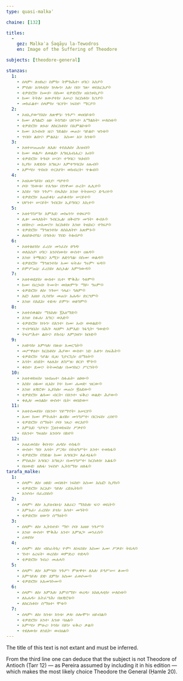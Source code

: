 ```yaml
---
type: quasi-malkəʾ

chaine: [132]

titles:
  -
    gez: Malkəʾa Śəqāyu la-Tewodros
    en: Image of the Suffering of Theodore

subjects: [theodore-general]

stanzas:
  1:
    - ሰላም፡ ለዝክረ፡ ስምከ፡ ትምክሕተ፡ ሀገር፡ እስያ፨
    - ምስለ፡ አባላቲከ፡ ኵሎን፡ እለ፡ በበ፡ ገጽ፡ ወበአርአያ፨
    - ቴዎድሮስ፡ ስሙይ፡ በስመ፡ ቴዎድሮስ፡ ዘአንጾኪያ፨
    - ከመ፡ ትትሉ፡ ጸውዖተከ፡ አሠረ፡ ክርስቶስ፡ ኬንያ፨
    - መክፈልተ፡ ሰላምከ፡ ኀርየት፡ ነፍስየ፡ ማርያ፨
  2:
    - ኦዘኢያውሣእከ፡ ለጽዋዔ፡ ንጉሥ፡ ወዐበይቱ፨
    - ከመ፡ ለግልፎ፡ ዕፅ፡ ትስግድ፡ ህየንተ፡ አማልክት፡ ሠለስቱ፨
    - ቴዎድሮስ፡ ጽኑዕ፡ ለክርስቶስ፡ በአምልኮቱ፨
    - ከመ፡ አንብብ፡ ዜና፡ ገድልከ፡ መጠነ፡ ኀይልየ፡ ዝንቱ፨
    - ጥበበ፡ ልቡና፡ ምልአኒ፡  እስመ፡ አነ፡ ከንቱ፨
  3:
    - ኦዘተሠጠጡከ፡ ለእለ፡ ተስእሉከ፡ ሕዝብ፨
    - ከመ፡ ወልዶ፡ ለወልድ፡ እግዚአብሔር፡ አብ፨
    - ቴዎድሮስ፡ ትጉህ፡ ሠናየ፡ ተግባር፡ ንህብ፨
    - ኪያከ፡ እዌድስ፡ እግዚኦ፡ እምተግባርከ፡ ዕጹብ፨
    - አምጣነ፡ ጥበብ፡ ተርእየት፡ ወከብረት፡ ጥቁብ፨
  4:
    - ኦዘአውዓይከ፡ ዐቢየ፡ ጣዖተ፨
    - ሶበ፡ ገነውቱ፡ ተአኅዙ፡ በንዋመ፡ ዑረት፡ ሌሊተ፨
    - እስከ፡ ኀበ፡ ንጉሥ፡ በጻሕከ፡ እንዘ፡ ትትዐሠር፡ ድኅሪተ፨
    - ቴዎድሮስ፡ አጠይቀኒ፡ ጠይቆተከ፡ ሠናይተ፨
    - ህየንተ፡ ሠናይት፡ ገብርከ፡ ኢይግበር፡ እኪተ፨
  5:
    - ኦዘተዓገሥከ፡ እምእደ፡ መኰንን፡ ተፀፍዖ፨
    - ሊቀ፡ መላእክት፡ ገብርኤል፡ ዘቅብዓ፡ መዓት፡ ቀብኦ፨
    - ዘበኵረ፡ መእመናን፡ ክርስቶስ፡ እንዘ፡ ትዜከር፡ ተገፍዖ፨
    - ቴዎድሮስ፡ ማኅጸንተከ፡ ለስእለትየ፡ አጽምኦ፨
    - ለዘይፀብዓኒ፡ በኅቡእ፡ ገሃደ፡ ትፅብዖ፨
  6:
    - ኦዘተፅዕንከ፡ ፈረሰ፡ መንፈስ፡ ፀዓዳ፡
    - ወለእስያ፡ ሀገር፡ አንሶስውከ፡ ውስተ፡ ዐጸዳ፨
    - እንዘ፡ ትሜህር፡ አሚነ፡ ለድንግል፡ በስመ፡ ወልዳ፨
    - ቴዎድሮስ፡ ማኅጸንተከ፡ አመ፡ ፍትሐ፡ ግሩም፡ ፍዳ፨
    - ይምሥጠኒ፡ ፈረስከ፡ ለሲኦል፡ እምዓውዳ፨
  7:
    - ኦዘተወደይከ፡ ውስተ፡ ቤተ፡ ሞቅሕ፡ ኅቱም፨
    - ከመ፡ በረኃብ፡ ትሙት፡ ወበጽምዓ፡ ማይ፡ ግሩም፨
    - ቴዎድሮስ፡ ለከ፡ ንጉሠ፡ ኀላፊ፡ ዓለም፨
    - እፎ፡ አዘዘ፡ ሲሳየከ፡ መጠነ፡ አሐዱ፡ ድርኅም፨
    - እንዘ፡ በእዴከ፡ ተድላ፡ ይምን፡ ወፅግም፨
  8:
    - ኦዘተሰቀልከ፡ ማእከለ፡ ፪አዕማድ፨
    - እንዘ፡ ስፉሐ፡ እግር፡ ወእድ፨
    - ቴዎድሮስ፡ ኵኑን፡ በእንተ፡ ስመ፡ አብ፡ ወወልድ፨
    - ጥብጣቤከ፡ በሕገ፡ ላህም፡ እምእደ፡ ገፋዒት፡ ዓውድ፨
    - ትፍሥሕተ፡ ልቡና፡ ይኩነኒ፡ እምኃዘን፡ ክቡድ፨
  9:
    - ኦዘኮንከ፡ አምሳለ፡ በጽዕ፡ እመርዔት፨
    - መሥዋዕተ፡ ክርስቶስ፡ ሕያው፡ ውስተ፡ ነደ፡ እቶን፡ ስፍሕት፨
    - ቴዎድሮስ፡ ኀያል፡ ቢጸ፡ ጊዮርጊስ፡ ሰማዕት፨
    - እሳት፡ ዘነደት፡ ላዕሌከ፡ ለገሥጸ፡ ፀርየ፡ ሞት፨
    - ቀስተ፡ ደመና፡ ትትመስል፡ በመንክር፡ ሥርዓት፨
  10:
    - ኦዘተወከፍከ፡ ዝብጠተ፡ ስፉሐት፡ ዕፀው፨
    - እስከ፡ ዐፅመ፡ ዚአከ፡ ኮነ፡ ከመ፡ ሐመድ፡ ዝርው፨
    - እንዘ፡ ጸዊሮቶ፡ ኢይክሉ፡ መጠነ፡ ፳ዕደው፨
    - ቴዎድሮስ፡ ልጓመ፡ ብርት፡ በእንተ፡ ፍቅረ፡ ወልድ፡ ሕያው፨
    - ቀሊለ፡ መሰልከ፡ ውስተ፡ ቤት፡ ወበድው።
  11:
    - ኦዘተሰመይከ፡ በእንተ፡ ሃይማኖት፡ አሠርየ፨
    - አመ፡ ከመ፡ ምትሐት፡ ልብከ፡ መንግሥተ፡ በርነፍስ፡ ረሰየ፨
    - ቴዎድሮስ፡ ሰማዕት፡ ሶበ፡ ነጸረ፡ ወርእየ፨
    - እምእደ፡ ኀያላን፡ ፲ዘተወከፍከ፡ ሥቃየ፨
    - በእንተ፡ ግፍዕከ፡ አንበሳ፡ በከየ፨
  12:
    - ኦዘፈወስከ፡ ቅቡፃነ፡ ሐዳስ፡ ተስፋ፨
    - ውስተ፡ ግበ፡ እሳት፡ ሥጋከ፡ በትዕግሥት፡ እንተ፡ ተወክፋ፨
    - ቴዎድሮስ፡ በገድል፡ ከመ፡ አኅበርኮ፡ ለፊላኒፋ፨
    - ምስሌከ፡ እኅበር፡ እግዚኦ፡ በመንግሥተ፡ ክርስቶስ፡ አልፋ፨
    - በዐውደ፡ ዘለፋ፡ ነፍስየ፡ ኢትስማዕ፡ ዘለፋ፨
tarafa_malke:
  1:
    - ሰላም፡ ለከ፡ ዐፀደ፡ መበለት፡ ነፍስየ፡ እስመ፡ እሴፎ፡ ኪያከ፨
    - ቴዎድሮስ፡ እርአይ፡ ኀይለ፡ ረድኤትከ፨
    - አንሶሱ፡ በፈረስከ፨
  2:
    - ሰላም፡ ለከ፡ ኢይዕብዑኒ፡ አፅራር፡ ማእከለ፡ ፍና፡ ወቤት፨
    - እምአፈ፡ ፈረስከ፡ ይፃእ፡ እሳተ፡ መዓት፨
    - ቴዎድሮስ፡ ዘውገ፡ ሰማዕት፨
  3:
    - ሰላም፡ ለከ፡ ኢትስተይ፡ ማየ፡ ሶበ፡ አዘዘ፡ ንጉሥ፨
    - እንዘ፡ ውስተ፡ ሞቅሕ፡ አንተ፡ እምጸጋ፡ መንፈስ፨
    - ረወይከ፡
  4:
    - ሰላም፡ ለከ፡ ብስራትኪ፡ ዮም፡ ለነፍስከ፡ እስመ፡ አመ፡ ሥቃይ፡ ትቤላ፨
    - ገነተ፡ ዕረፍት፡ ወረስከ፡ ወምድረ፡ ተድላ፨
    - ቴዎድሮስ፡ ገብረ፡ መሐላ፨
  5:
    - ሰላም፡ ለከ፡ እምኀበ፡ ንጉሥ፡ ምጽዋተ፡ ለእለ፡ ይኅሥሡ፡ ቆሙ፨
    - እምኀይለ፡ ደዌ፡ ደምከ፡ እስመ፡ ፈወሶሙ፨
    - ቴዎድሮስ፡ አእመንኮሙ፨
  6:
    - ሰላም፡ ለከ፡ እምእለ፡ እምሰማይ፡ ወረዱ፡ አክሊላቲከ፡ ሠለስቱ፨
    - ለአሐዱ፡ እትፈሣሕ፡ በጸዊሮቱ፨
    - ለክርስቶስ፡ ሰማዕተ፡ ሞቱ፨
  7:
    - ሰላም፡ ለከ፡ ከንቱ፡ ከንቱ፡ ቃለ፡ ሰሎሞን፡ ዘይብል፨
    - ቴዎድሮስ፡ አንተ፡ እንዘ፡ ባዕል፨
    - አምጣነ፡ ምሁረ፡ ኮንከ፡ በይነ፡ ፍቅረ፡ ቃል፨
    - ተደለውከ፡ ለንዴት፡ ወብዕል፨
---
```

The title of this text is not extant and must be inferred.

From the third line one can deduce that the subject is not Theodore of Antioch (Ṭərr 12) — as Pereira assumed by including it in his edition — which makes the most likely choice Theodore the General (Ḥamle 20).